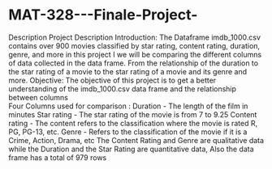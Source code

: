# MAT-328---Finale-Project-
Description 
Project Description 
Introduction: The Dataframe imdb_1000.csv  contains over 900 movies classified by star rating, content rating, duration, genre, and more in this project I we will be comparing the different columns of data collected in the data frame. From the relationship of the duration to the star rating of a movie to the star rating of a movie and its genre and more. 
Objective: The objective of this project is to get a better understanding of the  imdb_1000.csv data frame and the relationship between columns  
Four Columns used for comparison : 
Duration - The length of the film in minutes 
Star rating - The star rating of the movie is from 7 to 9.25 
Content rating - The content refers to the classification where the movie is rated R, PG, PG-13, etc. 
Genre  - Refers to the classification of the movie if it is a Crime, Action, Drama, etc 
The Content Rating and Genre are qualitative data while the Duration and the Star Rating are quantitative data, Also the data frame has a total of   979 rows 
